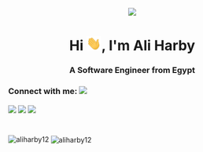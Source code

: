 <p align="center">
  <img src="https://github.com/thompsonemerson/thompsonemerson/raw/master/cover-thompson.png" height="200"/>
</p>
<h1 align="center">Hi <img src="https://raw.githubusercontent.com/ABSphreak/ABSphreak/master/gifs/Hi.gif" width="30px">, I'm Ali Harby</h1>
<h3 align="center">A Software Engineer from Egypt</h3>

<h3 align="left">Connect with me: <img src='https://raw.githubusercontent.com/ShahriarShafin/ShahriarShafin/main/Assets/handshake.gif' width="100px"> </h3>
<p align="left">
<a href = 'https://www.linkedin.com/in/ali-harby-4103b7169/'> <img width = '32px' align= 'center' src="https://raw.githubusercontent.com/rahulbanerjee26/githubAboutMeGenerator/main/icons/linked-in-alt.svg"/></a>
<a href = 'https://twitter.com/3li7arbinho'> <img width = '32px' align= 'center' src="https://raw.githubusercontent.com/rahulbanerjee26/githubAboutMeGenerator/main/icons/twitter.svg"/></a> 
<a href = 'https://www.github.com/aliharby12'> <img width = '32px' align= 'center' src="https://raw.githubusercontent.com/rahulbanerjee26/githubAboutMeGenerator/main/icons/github.svg"/></a>
<p align='center'>
</p>

<p></p>
<br>

<p><img align="left" src="https://github-readme-stats.vercel.app/api/top-langs?username=aliharby12&show_icons=true&locale=en&layout=compact" alt="aliharby12" /></p>

<p>&nbsp;<img align="center" src="https://github-readme-stats.vercel.app/api?username=aliharby12&show_icons=true&locale=en" alt="aliharby12" /></p>
